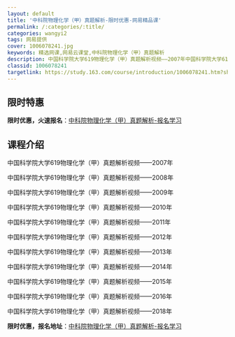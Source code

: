 ```yaml
---
layout: default
title: '中科院物理化学（甲）真题解析-限时优惠-网易精品课'
permalink: /:categories/:title/
categories: wangyi2
tags: 网易提供
cover: 1006078241.jpg
keywords: 精选网课,网易云课堂,中科院物理化学（甲）真题解析
description: 中国科学院大学619物理化学（甲）真题解析视频——2007年中国科学院大学619物理化学（甲）真题解析视频——2008年
classid: 1006078241
targetlink: https://study.163.com/course/introduction/1006078241.htm?share=1&shareId=1025206652&utm_campaign=share&utm_medium=iphoneShare&utm_source=&utm_u=1025206652
---
```


## 限时特惠

**限时优惠，火速报名**：[中科院物理化学（甲）真题解析-报名学习](https://study.163.com/course/introduction/1006078241.htm?share=1&shareId=1025206652&utm_campaign=share&utm_medium=iphoneShare&utm_source=&utm_u=1025206652)

## 课程介绍

中国科学院大学619物理化学（甲）真题解析视频——2007年

中国科学院大学619物理化学（甲）真题解析视频——2008年

中国科学院大学619物理化学（甲）真题解析视频——2009年

中国科学院大学619物理化学（甲）真题解析视频——2010年

中国科学院大学619物理化学（甲）真题解析视频——2011年

中国科学院大学619物理化学（甲）真题解析视频——2012年

中国科学院大学619物理化学（甲）真题解析视频——2013年

中国科学院大学619物理化学（甲）真题解析视频——2014年

中国科学院大学619物理化学（甲）真题解析视频——2015年

中国科学院大学619物理化学（甲）真题解析视频——2016年

中国科学院大学619物理化学（甲）真题解析视频——2018年

**限时优惠，报名地址**：[中科院物理化学（甲）真题解析-报名学习](https://study.163.com/course/introduction/1006078241.htm?share=1&shareId=1025206652&utm_campaign=share&utm_medium=iphoneShare&utm_source=&utm_u=1025206652)

